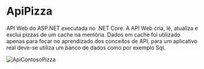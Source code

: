 # ApiPizza
API Web do ASP.NET executada no .NET Core. A API Web cria, lê, atualiza e exclui pizzas de um cache na memória.
Dados em cache foi utilizado apenas para focar no aprendizado dos conceitos de API, para um aplicativo real deve-se utiliza um banco de dados como por exemplo Sql.

![ApiContosoPizza](https://user-images.githubusercontent.com/82469705/131184568-5a53388f-fd16-465e-a7e6-84e00bc77a7a.jpg)

